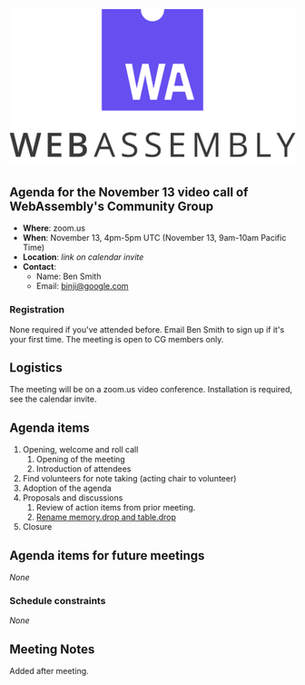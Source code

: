 ![WebAssembly logo](/images/WebAssembly.png)

## Agenda for the November 13 video call of WebAssembly's Community Group

- **Where**: zoom.us
- **When**: November 13, 4pm-5pm UTC (November 13, 9am-10am Pacific Time)
- **Location**: *link on calendar invite*
- **Contact**:
    - Name: Ben Smith
    - Email: binji@google.com

### Registration

None required if you've attended before. Email Ben Smith to sign up if it's
your first time. The meeting is open to CG members only.

## Logistics

The meeting will be on a zoom.us video conference.
Installation is required, see the calendar invite.

## Agenda items

1. Opening, welcome and roll call
    1. Opening of the meeting
    1. Introduction of attendees
1. Find volunteers for note taking (acting chair to volunteer)
1. Adoption of the agenda
1. Proposals and discussions
    1. Review of action items from prior meeting.
    1. [Rename memory.drop and table.drop](https://github.com/WebAssembly/bulk-memory-operations/issues/23)
1. Closure

## Agenda items for future meetings

*None*

### Schedule constraints

*None*

## Meeting Notes

Added after meeting.
